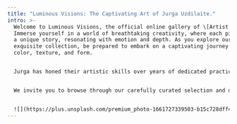 ```yaml
---
title: "Luminous Visions: The Captivating Art of Jurga Uzdilaite."
intro: >-
  Welcome to Luminous Visions, the official online gallery of \[Artist's Name].
  Immerse yourself in a world of breathtaking creativity, where each piece tells
  a unique story, resonating with emotion and depth. As you explore our
  exquisite collection, be prepared to embark on a captivating journey through
  color, texture, and form.


  Jurga has honed their artistic skills over years of dedicated practice, culminating in a distinctive style that balances the timeless beauty of traditional techniques with the boundless possibilities of contemporary innovation. In this space, you'll discover a diverse array of artwork, from enchanting landscapes and mesmerizing abstracts to evocative portraits and charming still lifes.


  We invite you to browse through our carefully curated selection and delve into the rich, vibrant world of Jurga. Whether you're an avid collector or simply seeking inspiration, Luminous Visions offers a truly immersive experience that will leave you in awe of the power and passion behind each masterpiece.


  ![](https://plus.unsplash.com/premium_photo-1661727339503-b15c728dff40?ixlib=rb-4.0.3&ixid=MnwxMjA3fDB8MHxlZGl0b3JpYWwtZmVlZHwxOXx8fGVufDB8fHx8&auto=format&fit=crop&w=400&q=60)
---
```


